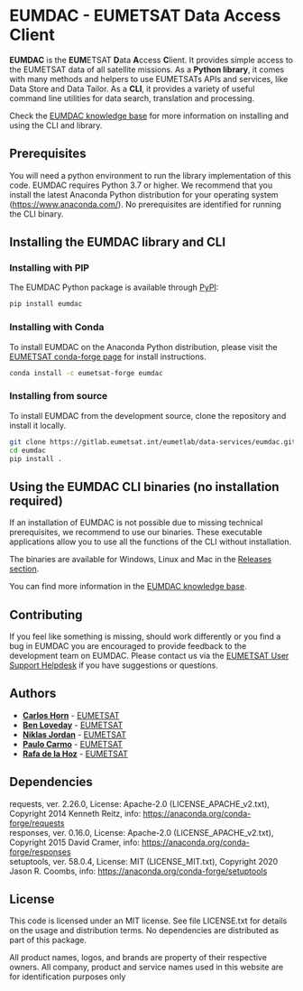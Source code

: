 # EUMDAC - EUMETSAT Data Access Client

**EUMDAC** is the **EUM**ETSAT **D**ata **A**ccess **C**lient. It provides simple access to the EUMETSAT data of all satellite missions. As a **Python library**, it comes with many methods and helpers to use EUMETSATs APIs and services, like Data Store and Data Tailor. As a **CLI**, it provides a variety of useful command line utilities for data search, translation and processing.

Check the [EUMDAC knowledge base](https://eumetsatspace.atlassian.net/wiki/spaces/EUMDAC/overview) for more information on installing and using the CLI and library.

## Prerequisites
 
You will need a python environment to run the library implementation of this code. EUMDAC requires Python 3.7 or higher. We recommend that you install the latest Anaconda Python distribution for your operating system (https://www.anaconda.com/). No prerequisites are identified for running the CLI binary.

## Installing the EUMDAC library and CLI

### Installing with PIP

The EUMDAC Python package is available through [PyPI](https://pypi.org/):
```bash
pip install eumdac
```

### Installing with Conda

To install EUMDAC on the Anaconda Python distribution, please visit the [EUMETSAT conda-forge page](https://anaconda.org/Eumetsat/repo) for install instructions.
```bash
conda install -c eumetsat-forge eumdac
```

### Installing from source

To install EUMDAC from the development source, clone the repository and install it locally.

```bash
git clone https://gitlab.eumetsat.int/eumetlab/data-services/eumdac.git
cd eumdac
pip install .
```

## Using the EUMDAC CLI binaries (no installation required)
If an installation of EUMDAC is not possible due to missing technical prerequisites, we recommend to use our binaries. These executable applications allow you to use all the functions of the CLI without installation. 

The binaries are available for Windows, Linux and Mac in the [Releases section](https://gitlab.eumetsat.int/eumetlab/data-services/eumdac/-/releases).

You can find more information in the [EUMDAC knowledge base](https://eumetsatspace.atlassian.net/wiki/spaces/EUMDAC/pages/1759805454/Command+Line+User+Guide).

## Contributing
If you feel like something is missing, should work differently or you find a bug in EUMDAC you are encouraged to provide feedback to the development team on EUMDAC. Please contact us via the [EUMETSAT User Support Helpdesk](mailto:ops@eumetsat.int) if you have suggestions or questions.

## Authors
* [**Carlos Horn**](mailto://ops@eumetsat.int) - [EUMETSAT](http://www.eumetsat.int)
* [**Ben Loveday**](mailto://ops@eumetsat.int) - [EUMETSAT](http://www.eumetsat.int)
* [**Niklas Jordan**](mailto://ops@eumetsat.int) - [EUMETSAT](http://www.eumetsat.int)
* [**Paulo Carmo**](mailto://ops@eumetsat.int) - [EUMETSAT](http://www.eumetsat.int)
* [**Rafa de la Hoz**](mailto://ops@eumetsat.int) - [EUMETSAT](http://www.eumetsat.int)

## Dependencies
requests,   ver. 2.26.0, License: Apache-2.0 (LICENSE_APACHE_v2.txt), Copyright 2014 Kenneth Reitz,   info: https://anaconda.org/conda-forge/requests  \
responses,  ver. 0.16.0, License: Apache-2.0 (LICENSE_APACHE_v2.txt), Copyright 2015 David Cramer,    info: https://anaconda.org/conda-forge/responses  \
setuptools, ver. 58.0.4, License: MIT (LICENSE_MIT.txt),              Copyright 2020 Jason R. Coombs, info: https://anaconda.org/conda-forge/setuptools  

## License
 
This code is licensed under an MIT license. See file LICENSE.txt for details on the usage and distribution terms. No dependencies are distributed as part of this package.

All product names, logos, and brands are property of their respective owners. All company, product and service names used in this website are for identification purposes only
